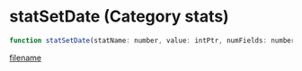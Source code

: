 # statSetDate (Category stats)

```js
function statSetDate(statName: number, value: intPtr, numFields: number, save: boolean): Array
```

[filename](statSetDate_m.md ':include')